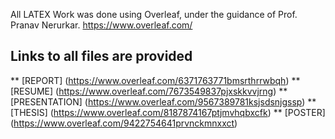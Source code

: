 All LATEX Work was done using Overleaf, under the guidance of Prof. Pranav Nerurkar.
https://www.overleaf.com/

## Links to all files are provided
** [REPORT] (https://www.overleaf.com/6371763771bmsrthrrwbqh)
** [RESUME] (https://www.overleaf.com/7673549837pjxskkvvjrng)
** [PRESENTATION] (https://www.overleaf.com/9567389781ksjsdsnjgssp) 
** [THESIS] (https://www.overleaf.com/8187874167ptjmvhqbxcfk)
** [POSTER] (https://www.overleaf.com/9422754641prvnckmnxxct)
